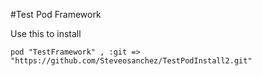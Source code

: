 #Test Pod Framework

Use this to install

    pod "TestFramework" , :git => "https://github.com/Steveosanchez/TestPodInstall2.git"
